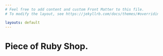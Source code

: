 ```yaml
---
# Feel free to add content and custom Front Matter to this file.
# To modify the layout, see https://jekyllrb.com/docs/themes/#overriding-theme-defaults

layouts: default
---
```


<h1>Piece of Ruby Shop. </h1>

